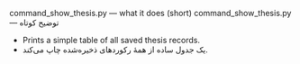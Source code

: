 command_show_thesis.py — what it does (short)
command_show_thesis.py — توضیح کوتاه

- Prints a simple table of all saved thesis records.
- یک جدول ساده از همهٔ رکوردهای ذخیره‌شده چاپ می‌کند.
